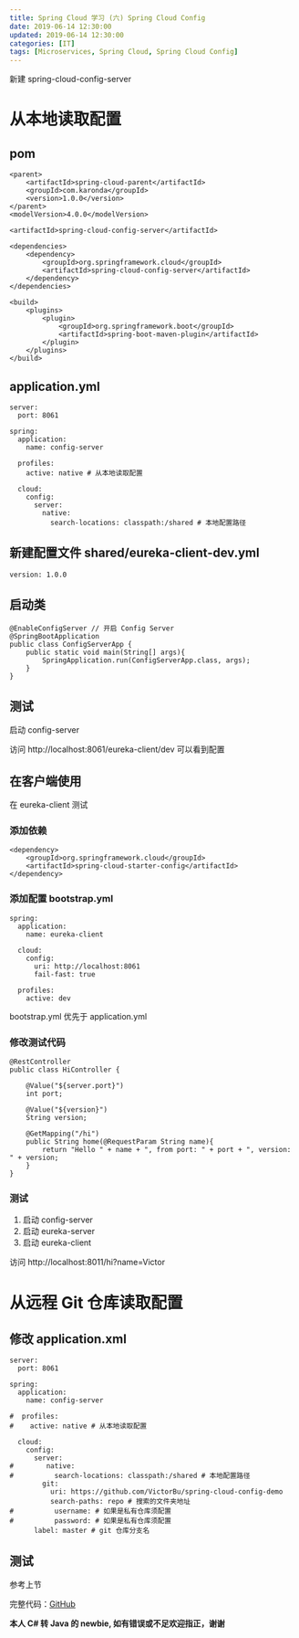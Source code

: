 ```yaml
---
title: Spring Cloud 学习 (六) Spring Cloud Config
date: 2019-06-14 12:30:00
updated: 2019-06-14 12:30:00
categories: [IT]
tags: [Microservices, Spring Cloud, Spring Cloud Config]
---
```


新建 spring-cloud-config-server

# 从本地读取配置

## pom

```
<parent>
    <artifactId>spring-cloud-parent</artifactId>
    <groupId>com.karonda</groupId>
    <version>1.0.0</version>
</parent>
<modelVersion>4.0.0</modelVersion>

<artifactId>spring-cloud-config-server</artifactId>

<dependencies>
    <dependency>
        <groupId>org.springframework.cloud</groupId>
        <artifactId>spring-cloud-config-server</artifactId>
    </dependency>
</dependencies>

<build>
    <plugins>
        <plugin>
            <groupId>org.springframework.boot</groupId>
            <artifactId>spring-boot-maven-plugin</artifactId>
        </plugin>
    </plugins>
</build>
```

## application.yml

```
server:
  port: 8061

spring:
  application:
    name: config-server

  profiles:
    active: native # 从本地读取配置

  cloud:
    config:
      server:
        native:
          search-locations: classpath:/shared # 本地配置路径
```

## 新建配置文件 shared/eureka-client-dev.yml

```
version: 1.0.0
```

## 启动类

```
@EnableConfigServer // 开启 Config Server
@SpringBootApplication
public class ConfigServerApp {
    public static void main(String[] args){
        SpringApplication.run(ConfigServerApp.class, args);
    }
}
```

## 测试

启动 config-server

访问 http://localhost:8061/eureka-client/dev 可以看到配置

## 在客户端使用

在 eureka-client 测试

### 添加依赖

```
<dependency>
    <groupId>org.springframework.cloud</groupId>
    <artifactId>spring-cloud-starter-config</artifactId>
</dependency>
```

### 添加配置 bootstrap.yml

```
spring:
  application:
    name: eureka-client

  cloud:
    config:
      uri: http://localhost:8061
      fail-fast: true

  profiles:
    active: dev
```

bootstrap.yml 优先于 application.yml

### 修改测试代码

```
@RestController
public class HiController {

    @Value("${server.port}")
    int port;

    @Value("${version}")
    String version;

    @GetMapping("/hi")
    public String home(@RequestParam String name){
        return "Hello " + name + ", from port: " + port + ", version: " + version;
    }
}
```

### 测试

1. 启动 config-server
1. 启动 eureka-server
1. 启动 eureka-client

访问 http://localhost:8011/hi?name=Victor


# 从远程 Git 仓库读取配置

## 修改 application.xml

```
server:
  port: 8061

spring:
  application:
    name: config-server

#  profiles:
#    active: native # 从本地读取配置

  cloud:
    config:
      server:
#        native:
#          search-locations: classpath:/shared # 本地配置路径
        git:
          uri: https://github.com/VictorBu/spring-cloud-config-demo
          search-paths: repo # 搜索的文件夹地址
#          username: # 如果是私有仓库须配置
#          password: # 如果是私有仓库须配置
      label: master # git 仓库分支名
```

## 测试

参考上节


完整代码：[GitHub](https://github.com/VictorBu/code-snippet/tree/master/java/spring-cloud-parent)

**本人 C# 转 Java 的 newbie, 如有错误或不足欢迎指正，谢谢**

